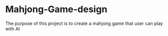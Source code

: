 # Mahjong-Game-design
The purpose of this project is to create a mahjong game that user can play with AI
